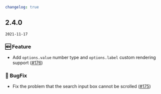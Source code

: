 ```yaml
changelog: true
```

## 2.4.0

`2021-11-17`

### 🆕 Feature

- Add `options.value` number type and `options.label` custom rendering support ([#176](https://github.com/arco-design/arco-design-vue/pull/176))

### 🐛 BugFix

- Fix the problem that the search input box cannot be scrolled ([#175](https://github.com/arco-design/arco-design-vue/pull/175))

